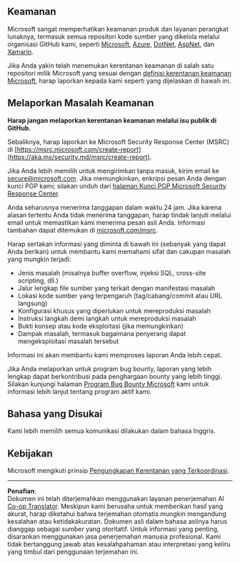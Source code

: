 <!--
CO_OP_TRANSLATOR_METADATA:
{
  "original_hash": "6219479cf6fbf12caea739ca4564ca3f",
  "translation_date": "2025-10-17T17:07:28+00:00",
  "source_file": "SECURITY.md",
  "language_code": "id"
}
-->
## Keamanan

Microsoft sangat memperhatikan keamanan produk dan layanan perangkat lunaknya, termasuk semua repositori kode sumber yang dikelola melalui organisasi GitHub kami, seperti [Microsoft](https://github.com/Microsoft), [Azure](https://github.com/Azure), [DotNet](https://github.com/dotnet), [AspNet](https://github.com/aspnet), dan [Xamarin](https://github.com/xamarin).

Jika Anda yakin telah menemukan kerentanan keamanan di salah satu repositori milik Microsoft yang sesuai dengan [definisi kerentanan keamanan Microsoft](https://aka.ms/security.md/definition), harap laporkan kepada kami seperti yang dijelaskan di bawah ini.

## Melaporkan Masalah Keamanan

**Harap jangan melaporkan kerentanan keamanan melalui isu publik di GitHub.**

Sebaliknya, harap laporkan ke Microsoft Security Response Center (MSRC) di [https://msrc.microsoft.com/create-report](https://aka.ms/security.md/msrc/create-report).

Jika Anda lebih memilih untuk mengirimkan tanpa masuk, kirim email ke [secure@microsoft.com](mailto:secure@microsoft.com). Jika memungkinkan, enkripsi pesan Anda dengan kunci PGP kami; silakan unduh dari [halaman Kunci PGP Microsoft Security Response Center](https://aka.ms/security.md/msrc/pgp).

Anda seharusnya menerima tanggapan dalam waktu 24 jam. Jika karena alasan tertentu Anda tidak menerima tanggapan, harap tindak lanjuti melalui email untuk memastikan kami menerima pesan asli Anda. Informasi tambahan dapat ditemukan di [microsoft.com/msrc](https://www.microsoft.com/msrc).

Harap sertakan informasi yang diminta di bawah ini (sebanyak yang dapat Anda berikan) untuk membantu kami memahami sifat dan cakupan masalah yang mungkin terjadi:

* Jenis masalah (misalnya buffer overflow, injeksi SQL, cross-site scripting, dll.)
* Jalur lengkap file sumber yang terkait dengan manifestasi masalah
* Lokasi kode sumber yang terpengaruh (tag/cabang/commit atau URL langsung)
* Konfigurasi khusus yang diperlukan untuk mereproduksi masalah
* Instruksi langkah demi langkah untuk mereproduksi masalah
* Bukti konsep atau kode eksploitasi (jika memungkinkan)
* Dampak masalah, termasuk bagaimana penyerang dapat mengeksploitasi masalah tersebut

Informasi ini akan membantu kami memproses laporan Anda lebih cepat.

Jika Anda melaporkan untuk program bug bounty, laporan yang lebih lengkap dapat berkontribusi pada penghargaan bounty yang lebih tinggi. Silakan kunjungi halaman [Program Bug Bounty Microsoft](https://aka.ms/security.md/msrc/bounty) kami untuk informasi lebih lanjut tentang program aktif kami.

## Bahasa yang Disukai

Kami lebih memilih semua komunikasi dilakukan dalam bahasa Inggris.

## Kebijakan

Microsoft mengikuti prinsip [Pengungkapan Kerentanan yang Terkoordinasi](https://aka.ms/security.md/cvd).

---

**Penafian**:  
Dokumen ini telah diterjemahkan menggunakan layanan penerjemahan AI [Co-op Translator](https://github.com/Azure/co-op-translator). Meskipun kami berusaha untuk memberikan hasil yang akurat, harap diketahui bahwa terjemahan otomatis mungkin mengandung kesalahan atau ketidakakuratan. Dokumen asli dalam bahasa aslinya harus dianggap sebagai sumber yang otoritatif. Untuk informasi yang penting, disarankan menggunakan jasa penerjemahan manusia profesional. Kami tidak bertanggung jawab atas kesalahpahaman atau interpretasi yang keliru yang timbul dari penggunaan terjemahan ini.